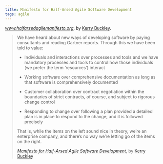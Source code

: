 ```yaml
---
title: Manifesto for Half-Arsed Agile Software Development
tags: agile
---
```

[<cite>www.halfarsedagilemanifesto.org</cite>](https://www.halfarsedagilemanifesto.org), by [Kerry Buckley](https://www.kerrybuckley.org).

> We have heard about new ways of developing software by paying consultants and reading Gartner reports. Through this we have been told to value:
>
> - Individuals and interactions over processes and tools 
>   and we have mandatory processes and tools to control how those individuals (we prefer the term ‘resources’) interact
> 
> - Working software over comprehensive documentation
>   as long as that software is comprehensively documented
> 
> - Customer collaboration over contract negotiation
>   within the boundaries of strict contracts, of course, and subject to rigorous change control
> 
> - Responding to change over following a plan
>   provided a detailed plan is in place to respond to the change, and it is followed precisely
> 
> That is, while the items on the left sound nice in theory, we’re an enterprise company, and there’s no way we’re letting go of the items on the right.
> <footer><cite><a href="https://www.halfarsedagilemanifesto.org">Manifesto for Half-Arsed Agile Software Development</cite></a>, by <a href="https://www.kerrybuckley.org">Kerry Buckley</a></footer>